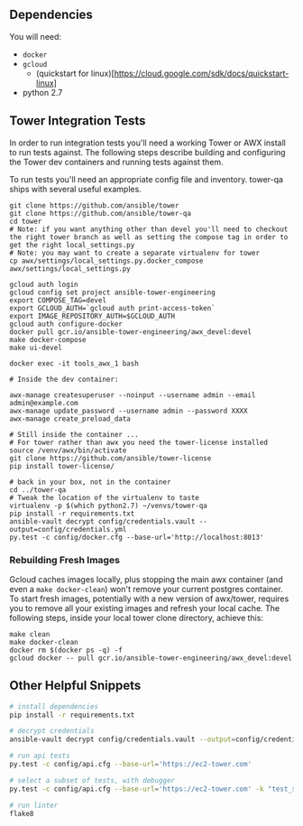 ## Dependencies

You will need:

* `docker`
* `gcloud`
  * (quickstart for linux)[https://cloud.google.com/sdk/docs/quickstart-linux]
* python 2.7

## Tower Integration Tests

In order to run integration tests you'll need a working Tower or AWX install to
run tests against. The following steps describe building and configuring the
Tower dev containers and running tests against them.

To run tests you'll need an appropriate config file and inventory. tower-qa
ships with several useful examples.

```
git clone https://github.com/ansible/tower
git clone https://github.com/ansible/tower-qa
cd tower
# Note: if you want anything other than devel you'll need to checkout the right tower branch as well as setting the compose tag in order to get the right local_settings.py
# Note: you may want to create a separate virtualenv for tower
cp awx/settings/local_settings.py.docker_compose awx/settings/local_settings.py

gcloud auth login
gcloud config set project ansible-tower-engineering
export COMPOSE_TAG=devel
export GCLOUD_AUTH=`gcloud auth print-access-token`
export IMAGE_REPOSITORY_AUTH=$GCLOUD_AUTH
gcloud auth configure-docker
docker pull gcr.io/ansible-tower-engineering/awx_devel:devel
make docker-compose
make ui-devel

docker exec -it tools_awx_1 bash

# Inside the dev container:

awx-manage createsuperuser --noinput --username admin --email admin@example.com
awx-manage update_password --username admin --password XXXX
awx-manage create_preload_data

# Still inside the container ...
# For tower rather than awx you need the tower-license installed
source /venv/awx/bin/activate
git clone https://github.com/ansible/tower-license
pip install tower-license/

# back in your box, not in the container
cd ../tower-qa
# Tweak the location of the virtualenv to taste
virtualenv -p $(which python2.7) ~/venvs/tower-qa
pip install -r requirements.txt
ansible-vault decrypt config/credentials.vault --output=config/credentials.yml
py.test -c config/docker.cfg --base-url='http://localhost:8013'
```

### Rebuilding Fresh Images

Gcloud caches images locally, plus stopping the main awx container (and even a `make docker-clean`) won't remove your current postgres container. To start fresh images, potentially with a new version of awx/tower, requires you to remove all your existing images and refresh your local cache. The following steps, inside your local tower clone directory, achieve this:

```
make clean
make docker-clean
docker rm $(docker ps -q) -f
gcloud docker -- pull gcr.io/ansible-tower-engineering/awx_devel:devel
```

## Other Helpful Snippets

```bash
# install dependencies
pip install -r requirements.txt

# decrypt credentials
ansible-vault decrypt config/credentials.vault --output=config/credentials.yml

# run api tests
py.test -c config/api.cfg --base-url='https://ec2-tower.com'

# select a subset of tests, with debugger
py.test -c config/api.cfg --base-url='https://ec2-tower.com' -k "test_something" --pdb

# run linter
flake8
```
